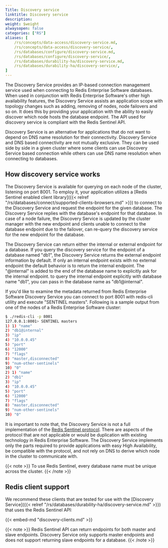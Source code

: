 ```yaml
---
Title: Discovery service
linktitle: Discovery service
description:
weight: $weight
alwaysopen: false
categories: ["RS"]
aliases: [
    /rs/concepts/data-access/discovery-service.md,
    /rs/concepts/data-access/discovery-service/,
    /rs/databases/configure/discovery-service.md,
    /rs/databases/configure/discovery-service/,
    /rs/databases/durability-ha/discovery-service.md,
    /rs/databases/durability-ha/discovery-service/,
]
---
```

The Discovery Service provides an IP-based connection management service
used when connecting to Redis Enterprise Software databases. When used
in conjunction with Redis Enterprise Software's other high availability
features, the Discovery Service assists an application scope with
topology changes such as adding, removing of nodes, node failovers and
so on. It does this by providing your application with the ability to
easily discover which node hosts the database endpoint. The API used for
discovery service is compliant with the Redis Sentinel API.

Discovery Service is an alternative for applications that do not want to
depend on DNS name resolution for their connectivity. Discovery Service
and DNS based connectivity are not mutually exclusive. They can be used
side by side in a given cluster where some clients can use Discovery
Service based connection while others can use DNS name resolution when
connecting to databases.

## How discovery service works

The Discovery Service is available for querying on each node of the
cluster, listening on port 8001. To employ it, your application utilizes
a [Redis Sentinel enabled client
library]({{< relref "/rs/databases/connect/supported-clients-browsers.md" >}})
to connect to the Discovery Service and request the endpoint for the
given database. The Discovery Service replies with the database's
endpoint for that database. In case of a node failure, the Discovery
Service is updated by the cluster manager with the new endpoint and
clients unable to connect to the database endpoint due to the failover,
can re-query the discovery service for the new endpoint for the
database.

The Discovery Service can return either the internal or external
endpoint for a database. If you query the discovery service for the
endpoint of a database named "db1", the Discovery Service returns
the external endpoint information by default. If only an internal
endpoint exists with no external endpoint the default behavior is to
return the internal endpoint. The "\@internal" is added to the end of
the database name to explicitly ask for the internal endpoint. to query
the internal endpoint explicitly with database name "db1", you can pass
in the database name as "db1\@internal".

If you'd like to examine the metadata returned from Redis Enterprise
Software Discovery Service you can connect to port 8001 with redis-cli
utility and execute "SENTINEL masters". Following is a sample output
from one of the nodes of a Redis Enterprise Software cluster:

```sh
$ ./redis-cli -p 8001
127.0.0.1:8001> SENTINEL masters
1) 1) "name"
2) "db1@internal"
3) "ip"
4) "10.0.0.45"
5) "port"
6) "12000"
7) "flags"
8) "master,disconnected"
9) "num-other-sentinels"
10) "0"
2) 1) "name"
2) "db1"
3) "ip"
4) "10.0.0.45"
5) "port"
6) "12000"
7) "flags"
8) "master,disconnected"
9) "num-other-sentinels"
10) "0"
```

It is important to note that, the Discovery Service is not a full
implementation of the [Redis Sentinel
protocol](https://redis.io/topics/sentinel). There are aspects of the
protocol that are not applicable or would be duplication with existing
technology in Redis Enterprise Software. The Discovery Service
implements only the parts required to provide applications with easy
High Availability, be compatible with the protocol, and not rely on DNS
to derive which node in the cluster to communicate with.

{{< note >}}
To use Redis Sentinel, every database name must be unique across the cluster.
{{< /note >}}

## Redis client support

We recommend these clients that are tested for use with the [Discovery Service]({{< relref "/rs/databases/durability-ha/discovery-service.md" >}}) that uses the Redis Sentinel API:

{{< embed-md "discovery-clients.md" >}}

{{< note >}}
Redis Sentinel API can return endpoints for both master and slave
endpoints.
Discovery Service only supports master endpoints and does not
support returning slave endpoints for a database.
{{< /note >}}
